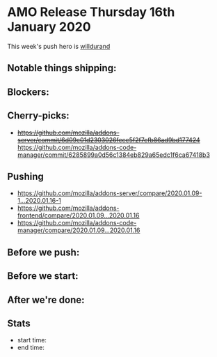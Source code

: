 # AMO Release Thursday 16th January 2020

This week's push hero is [willdurand](https://github.com/willdurand)

## Notable things shipping:

## Blockers:

## Cherry-picks:

- ~~https://github.com/mozilla/addons-server/commit/6d09e01d2303026fece5f2f7cfb86ad9bd177424~~
https://github.com/mozilla/addons-code-manager/commit/6285899a0d56c1384eb829a65edc1f6ca67418b3

## Pushing

- https://github.com/mozilla/addons-server/compare/2020.01.09-1...2020.01.16-1
- https://github.com/mozilla/addons-frontend/compare/2020.01.09...2020.01.16
- https://github.com/mozilla/addons-code-manager/compare/2020.01.09...2020.01.16

## Before we push:

## Before we start:

## After we're done:

## Stats

- start time:
- end time:
